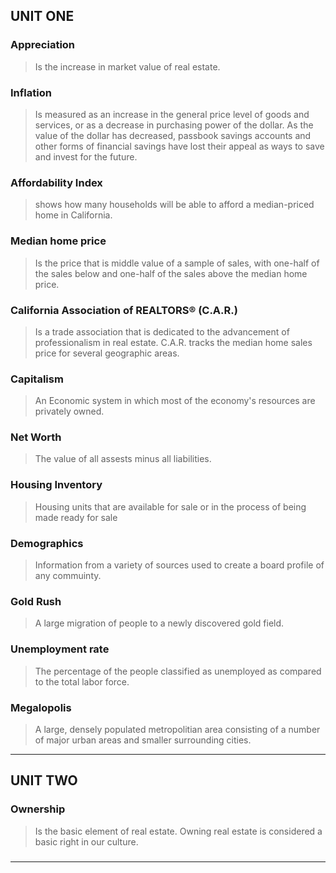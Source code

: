 ## UNIT ONE

### Appreciation
> Is the increase in market value of real estate.
### Inflation
> Is measured as an increase in the general price level of goods and services, or as a decrease in purchasing power of the dollar. As the value of the dollar has decreased, passbook savings accounts and other forms of financial savings have lost their appeal as ways to save and invest for the future.
### Affordability Index
> shows how many households will be able to afford a median-priced home in California.
### Median home price
> Is the price that is middle value of a sample of sales, with one-half of the sales below and one-half of the sales above the median home price.
### California Association of REALTORS® (C.A.R.)
> Is a trade association that is dedicated to the advancement of professionalism in real estate. C.A.R.
tracks the median home sales price for several geographic areas.
### Capitalism
> An Economic system in which most of the economy's resources are privately owned.
### Net Worth
> The value of all assests minus all liabilities.
### Housing Inventory
> Housing units that are available for sale or in the process of being made ready for sale
### Demographics
> Information from a variety of sources used to create a board profile of any commuinty.
### Gold Rush
> A large migration of people to a newly discovered gold field.
### Unemployment rate
> The percentage of the people classified as unemployed as compared to the total labor force.
### Megalopolis 
> A large, densely populated metropolitian area consisting of a number of major urban areas and smaller surrounding cities.
---
## UNIT TWO
### Ownership
> Is the basic element of real estate. Owning real estate is considered
a basic right in our culture.
### 
---


